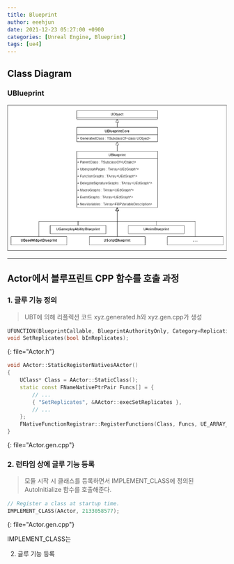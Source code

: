 ```yaml
---
title: Blueprint
author: eeehjun
date: 2021-12-23 05:27:00 +0900
categories: [Unreal Engine, Blueprint]
tags: [ue4]
---
```




## Class Diagram

### UBlueprint
![](/assets/img/ue/blueprint-diagram.png)



---

## Actor에서 블루프린트 CPP 함수를 호출 과정


### 1. 글루 기능 정의

> UBT에 의해 리플렉션 코드 xyz.generated.h와 xyz.gen.cpp가 생성

```cpp
UFUNCTION(BlueprintCallable, BlueprintAuthorityOnly, Category=Replication)
void SetReplicates(bool bInReplicates);
```
{: file="Actor.h"}

```cpp
void AActor::StaticRegisterNativesAActor()
{
    UClass* Class = AActor::StaticClass();
    static const FNameNativePtrPair Funcs[] = {
        // ...
        { "SetReplicates", &AActor::execSetReplicates },
        // ...
    };
    FNativeFunctionRegistrar::RegisterFunctions(Class, Funcs, UE_ARRAY_COUNT(Funcs));
}
```
{: file="Actor.gen.cpp"}



### 2. 런타임 상에 글루 기능 등록

> 모듈 시작 시 클래스를 등록하면서 IMPLEMENT_CLASS에 정의된 AutoInitialize 함수를 호출해준다.

```cpp
// Register a class at startup time.
IMPLEMENT_CLASS(AActor, 2133058577);
```
{: file="Actor.gen.cpp"}


IMPLEMENT_CLASS는 




2. 글루 기능 등록